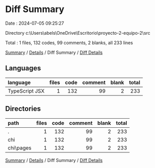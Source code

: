 # Diff Summary

Date : 2024-07-05 09:25:27

Directory c:\\Users\\abels\\OneDrive\\Escritorio\\proyecto-2-equipo-2\\src

Total : 1 files,  132 codes, 99 comments, 2 blanks, all 233 lines

[Summary](results.md) / [Details](details.md) / Diff Summary / [Diff Details](diff-details.md)

## Languages
| language | files | code | comment | blank | total |
| :--- | ---: | ---: | ---: | ---: | ---: |
| TypeScript JSX | 1 | 132 | 99 | 2 | 233 |

## Directories
| path | files | code | comment | blank | total |
| :--- | ---: | ---: | ---: | ---: | ---: |
| . | 1 | 132 | 99 | 2 | 233 |
| chi | 1 | 132 | 99 | 2 | 233 |
| chi\\pages | 1 | 132 | 99 | 2 | 233 |

[Summary](results.md) / [Details](details.md) / Diff Summary / [Diff Details](diff-details.md)